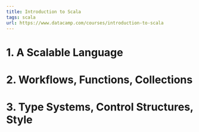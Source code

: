 ```yaml
---
title: Introduction to Scala
tags: scala
url: https://www.datacamp.com/courses/introduction-to-scala
---
```


# 1. A Scalable Language

# 2. Workflows, Functions, Collections

# 3. Type Systems, Control Structures, Style
